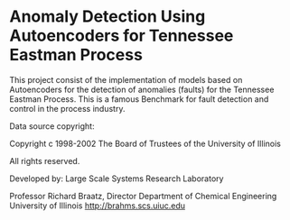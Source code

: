 # Anomaly Detection Using Autoencoders for Tennessee Eastman Process

This project consist of the implementation of models based on Autoencoders for the detection of anomalies (faults) for the Tennessee Eastman Process. This is a famous Benchmark for fault detection and control in the process industry. 



Data source copyright: 

 Copyright c 1998-2002 The Board of Trustees of the University of Illinois

 All rights reserved.

 Developed by:	Large Scale Systems Research Laboratory

 Professor Richard Braatz, Director
   Department of Chemical Engineering
    University of Illinois
     http://brahms.scs.uiuc.edu